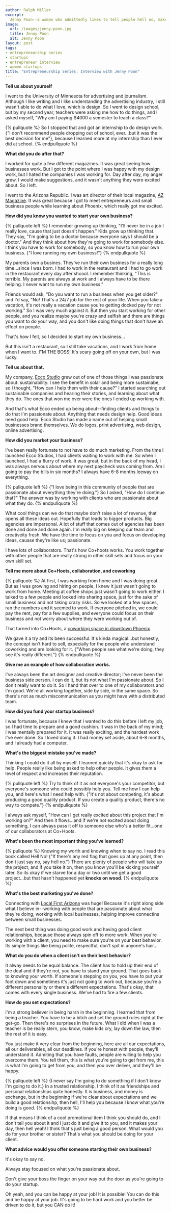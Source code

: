 ```yaml
---
author: Ralph Miller
excerpt:
  Jenny Poon--a woman who admittedly likes to tell people hell no, makes little children cry and says the best part of being a busines owner is, "I'm the BOSS!" But she won't spit in your hair, she'll admit her faults, and she'll go out of her way to make your day. Read our interview with creative director and designer Jenny Poon, and you'll see what makes this woman so successful (here's a hint-- she's won several Folio awards for best design, but for her, it's not about the design).  
image:
  url: /images/jenny-poon.jpg
  title: Jenny Poon
  alt: Jenny Poon
layout: post
tags:
- entrepreneurship series
- startups
- entrepreneur interview
- women startups
title: "Entrepreneurship Series: Interview with Jenny Poon"
---
```


**Tell us about yourself**

I went to the University of Minnesota for advertising and journalism. Although I like writing and I like understanding the advertising industry, I still wasn't able to do what I love, which is design. So I went to design school, but by my second year, teachers were asking me how to do things, and I asked myself, "Why am I paying $4000 a semester to teach a class?"

{% pullquote %}
So I stopped that and got an internship to do design work. {"I don't recommend people dropping out of school, ever...but it was the best decision for me"}, because I learned more at my internship than I ever did at school.
{% endpullquote %}

**What did you do after that?**

I worked for quite a few different magazines. It was great seeing how businesses work. But I got to the point where I was happy with my design work, but I hated the companies I was working for. Day after day, my anger grew. I would make suggestions, and it wasn't anything they were excited about. So I left.

I went to the Arizona Republic. I was art director of their local magazine, [AZ Magazine](http://www.azcentral.com/style/azmag/azmagdex.html). It was great because I got to meet entrepreneurs and small business people while learning about Phoenix, which really got me excited. 

**How did you know you wanted to start your own business?**

{% pullquote left %}
I remember growing up thinking, "I'll never be in a job I really love, cause that just doesn't happen." Kids grow up thinking that. They say, "I'm going to be a doctor because everyone says I should be a doctor." And they think about how they're going to work for somebody else. I think you have to work for somebody, so you know how to run your own business. {"I love running my own business!"}
{% endpullquote %}

My parents own a busines. They've run their own business for a really long time...since I was born. I had to work in the restaurant and I had to go work in the restaurant every day after shcool. I remember thinking, "This is terrible. My parents are always at work and I always have to be there helping. I never want to run my own business."

Friends would ask, "Do you want to run a business when you get older?" and I'd say, "No! That's a 24/7 job for the rest of your life. When you take a vacation, it's not really a vacation cause you're getting docked pay for not working." So I was very much against it. But then you start working for other people, and you realize maybe you're crazy and selfish and there are things you want to do your way, and you don't like doing things that don't have an effect on people.

That's how I felt, so I decided to start my own business...

But this isn't a restaurant, so I still take vacations, and I work from home when I want to. I"M THE BOSS! It's scary going off on your own, but I was lucky. 

**Tell us about that.**

My company, [Ecco Studio](http://www.eekostudio.com/) grew out of one of those things I was passionate about: sustainability. I see the benefit in solar and being more sustainabe, so I thought, "How can I help them with their cause?" I started searching out sustainable companies and hearing their stories, and learning about what they do. The ones that won me over were the ones I ended up working with.

And that's what Ecco ended up being about--finding clients and things to do that I'm passionate about. Anything that needs design help. Good ideas need good help. Ecco Studio has made a name out of helping small businesses brand themselves. We do logos, print advertising, web design, online advertising. 

**How did you market your business?**

I've been really fortunate to not have to do much marketing. From the time I launched Ecco Studios, I had clients waiting to work with me. So when I launched, I had a flurry of work. It was great, but in the back of my head, I was always nervous about where my next paycheck was coming from. Am i going to pay the bills in six months? I always have 6-8 months leeway on everything. 

{% pullquote left %}
{"I love being in this community of people that are passionate about everything they're doing."} So I asked, "How do I continue that?" The answer was by working with clients who are passionate about what they do.
{% endpullquote %}

What cool things can we do that maybe don't raise a lot of revenue, that opens all these ideas out. Hopefully that leads to bigger products. Big agencies are impersonal. A lot of stuff that comes out of agencies has been done and done and done again. I'm really big on keeping our team and creativeity fresh. We have the time to focus on you and focus on developing ideas, cauase they're like us; passionate.

I have lots of collaborators. That's how Co+hoots works. You work together with other people that are really strong in other skill sets and focus on your own skill set.

**Tell me more about Co+Hoots, collaboration, and coworking**

{% pullquote %}
At first, I was working from home and I was doing great. But as I was growing and hiring on people, I knew it just wasn't going to work from home. Meeting at coffee shops just wasn't going to work either. I talked to a few people and looked into sharing space, just for the sake of small business and not taking crazy risks. So we looked at a few spaces, ran the numbers and it seemed to work. If everyone pitched in, we could pay the rent, pay for a few supplies, and everyone could focus on their business and not worry about where they were working out of.

That turned into Co+Hoots, a [coworking space in downtown Phoenix](http://cohoots.com). 

We gave it a try and its been successful. It's kinda magical...but honestly, the concept isn't hard to sell, expecially for the people who understand coworking and are looking for it. {"When people see what we're doing, they see it's really different."}
{% endpullquote %}

**Give me an example of how collaboration works.**

I've always been the art designer and creative director; I've never been the business side person. I can do it, but its not what I'm passionate about. So I don't really want to do it. So I hand that over to one of my collaborators and I'm good. We're all working together, side by side, in the same space. So there's not as much miscommunication as you might have with a distributed team.

**How did you fund your startup business?**

I was fortunate, because I knew that I wanted to do this before I left my job, so I had time to prepare and a good cushion. It was in the back of my mind; I was mentally prepared for it. It was really exciting, and the hardest work I've ever done. So I loved doing it. I had money set aside, about 6-8 months, and I already had a computer. 

**What's the biggest mistake you've made?**

Thinking I could do it all by myself. I learned quickly that it's okay to ask for help. People really like being asked to help other people. It gives them a level of respect and increases their reputation. 

{% pullquote left %}
Try to think of it as not everyone's your competitor, but everyone's someone who could possibly help you. Tell me how I can help you, and here's what I need help with.  {"It's not about competing, it's about producing a good quality product. If you create a quality product, there's no way to compete."} 
{% endpullquote %}

I always ask myself, "How can I get really excited about this project that I'm working on?" And then it flows...and if we're not excited about doing something, I can always pass it off to someone else who's a better fit...one of our collaborators at Co+Hoots. 

**What's been the most important thing you've learned?**

{% pullquote %}
Knowing my worth and knowing when to say no. I read this book called Hell No! {"If there's any red flag that goes up at any point, then don't just say no, say hell no."} There are plenty of people who will take up the project, and if you take it on, then you know you'll be kicking yourself later. So its okay if we starve for a day or two until we get a good project...but that hasn't happened yet **knocks on wood**.
{% endpullquote %}

**What's the best marketing you've done?**

Connecting with [Local First Arizona](http://www.localfirstaz.com/) was huge! Because it's right along side what I believe in--working with people that are passionate about what they're doing, working with local businesses, helping improve connectins between small businesses.

The next best thing was doing good work and having good client relationships, because those always spin off to more work. When you're working with a client, you need to make sure you're on your best behavior. Its simple things like being polite, respectful, don't spit in anyone's hair...

**What do you do when a client isn't on their best behavior?**

It alway needs to be equal balance. The client has to hold up their end of the deal and if they're not, you have to stand your ground. That goes back to knowing your worth. If someone's stepping on you, you have to put your foot down and sometimes it's just not going to work out, because you're a different personality or there's different expectations. That's okay, that comes with every single business. We've had to fire a few clients.

**How do you set expectations?**

I'm a strong believer in being harsh in the beginning. I learned that from being a teacher. You have to be a bitch and set the ground rules right at the get-go. Then there's no surprises in the future. What I did when I was a teacher is be really stern, you know, make kids cry, lay down the law, then the rest of it is easy.

You just make it very clear from the beginning, here are all our expectations, all our deliverables, all our deadlines. If you're honest with people, they'll understand it. Admiting that you have faults, people are willing to help you overcome them. You tell them, this is what you're going to get from me, this is what I'm going to get from you, and then you over deliver, and they'll be happy.

{% pullquote left %}
{I never say I'm going to do something if I don't know I'm going to do it.} In a trusted relationship, I think of it as friendships and personal relationships quite honestly. It is business, and money is exchange, but in the beginning if we're clear about expectations and we build a good relationsihp, then hell, I'll help you because I know what you're doing is good.
{% endpullquote %}

If that means I think of a cool promotional item I think you should do, and I don't tell you about it and I just do it and give it to you, and it makes your day, then hell yeah! I think that's just being a good person. What would you do for your brother or sister? That's what you should be doing for your client. 

**What advice would you offer someone starting their own business?**

It's okay to say no.

Always stay focused on what you're passionate about.

Don't give your boss the finger on your way out the door as you're going to do your startup.

Oh yeah, and you can be happy at your job! It is possible! You can do this and be happy at your job. It's going to be hard work and you better be driven to do it, but you CAN do it!
